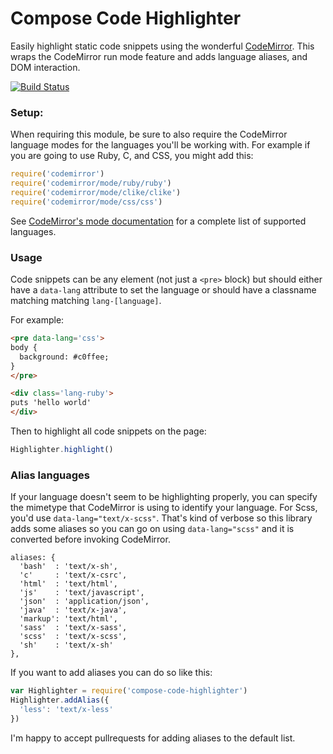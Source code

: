 # Compose Code Highlighter

Easily highlight static code snippets using the wonderful
[CodeMirror](https://codemirror.net/). This wraps the CodeMirror run mode
feature and adds language aliases, and DOM interaction.

[![Build Status](http://img.shields.io/travis/compose-ui/code-highlighter.svg?style=flat-square)](https://travis-ci.org/compose-ui/code-highlighter)

### Setup:

When requiring this module, be sure to also require the CodeMirror
language modes for the languages you'll be working with. For example if
you are going to use Ruby, C, and CSS, you might add this:

```javascript
require('codemirror')
require('codemirror/mode/ruby/ruby')
require('codemirror/mode/clike/clike')
require('codemirror/mode/css/css')
```

See [CodeMirror's mode documentation](https://codemirror.net/mode/) for a complete list of supported languages.

### Usage

Code snippets can be any element (not just a `<pre>` block) but should either have a
`data-lang` attribute to set the language or should have a classname matching matching `lang-[language]`.

For example:

```html
<pre data-lang='css'>
body {
  background: #c0ffee;
}
</pre>

<div class='lang-ruby'>
puts 'hello world'
</div>
```

Then to highlight all code snippets on the page:

```javascript
Highlighter.highlight()
```

### Alias languages

If your language doesn't seem to be highlighting properly, you can specify
the mimetype that CodeMirror is using to identify your language. For Scss, you'd use `data-lang="text/x-scss"`. That's kind of verbose so this library adds some aliases so you can go on using `data-lang="scss"` and it is converted before invoking CodeMirror.

```
aliases: {
  'bash'  : 'text/x-sh',
  'c'     : 'text/x-csrc',
  'html'  : 'text/html',
  'js'    : 'text/javascript',
  'json'  : 'application/json',
  'java'  : 'text/x-java',
  'markup': 'text/html',
  'sass'  : 'text/x-sass',
  'scss'  : 'text/x-scss',
  'sh'    : 'text/x-sh'
},
```

If you want to add aliases you can do so like this:

```js
var Highlighter = require('compose-code-highlighter')
Highlighter.addAlias({
  'less': 'text/x-less'
})
```

I'm happy to accept pullrequests for adding aliases to the default list.
